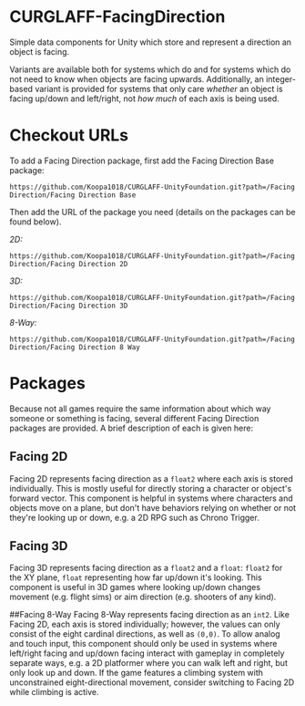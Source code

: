 # CURGLAFF-FacingDirection
Simple data components for Unity which store and represent a direction an object is facing.

Variants are available both for systems which do and for systems which do not need to know when objects are facing upwards.
Additionally, an integer-based variant is provided for systems that only care *whether* an object is facing up/down and left/right, not *how much* of each axis is being used.

# Checkout URLs
To add a Facing Direction package, first add the Facing Direction Base package:
```
https://github.com/Koopa1018/CURGLAFF-UnityFoundation.git?path=/Facing Direction/Facing Direction Base
```

Then add the URL of the package you need (details on the packages can be found below).

*2D:*
```
https://github.com/Koopa1018/CURGLAFF-UnityFoundation.git?path=/Facing Direction/Facing Direction 2D
```

*3D:*
```
https://github.com/Koopa1018/CURGLAFF-UnityFoundation.git?path=/Facing Direction/Facing Direction 3D
```

*8-Way:*
```
https://github.com/Koopa1018/CURGLAFF-UnityFoundation.git?path=/Facing Direction/Facing Direction 8 Way
```

# Packages
Because not all games require the same information about which way someone or something is facing, several different Facing Direction packages are provided. A brief description of each is given here:

## Facing 2D
Facing 2D represents facing direction as a `float2` where each axis is stored individually. This is mostly useful for directly storing a character or object's forward vector.
This component is helpful in systems where characters and objects move on a plane, but don't have behaviors relying on whether or not they're looking up or down, e.g. a 2D RPG such as Chrono Trigger.

## Facing 3D
Facing 3D represents facing direction as a `float2` and a `float`: `float2` for the XY plane, `float` representing how far up/down it's looking.
This component is useful in 3D games where looking up/down changes movement (e.g. flight sims) or aim direction (e.g. shooters of any kind).

##Facing 8-Way
Facing 8-Way represents facing direction as an `int2`. Like Facing 2D, each axis is stored individually; however, the values can only consist of the eight cardinal directions, as well as `(0,0)`.
To allow analog and touch input, this component should only be used in systems where left/right facing and up/down facing interact with gameplay in completely separate ways, e.g. a 2D platformer where you can walk left and right, but only look up and down. If the game features a climbing system with unconstrained eight-directional movement, consider switching to Facing 2D while climbing is active.
